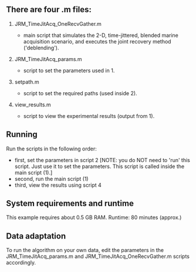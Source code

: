 ## There are four .m files:
  
1. JRM_TimeJitAcq_OneRecvGather.m 
   - main script that simulates the 2-D, time-jittered, blended marine acquisition scenario, and executes the joint recovery method ('deblending').

2. JRM_TimeJitAcq_params.m
   - script to set the parameters used in 1.

3. setpath.m
   - script to set the required paths (used inside 2).

4. view_results.m
   - script to view the experimental results (output from 1).


## Running
   
Run the scripts in the following order:

- first, set the parameters in script 2
  [NOTE: you do NOT need to 'run' this script. Just use it to set the parameters. This script is called inside the main script (1).]
- second, run the main script (1)
- third, view the results using script 4


## System requirements and runtime

This example requires about 0.5 GB RAM. Runtime: 80 minutes (approx.)


## Data adaptation

To run the algorithm on your own data, edit the parameters in the
JRM_TimeJitAcq_params.m and JRM_TimeJitAcq_OneRecvGather.m scripts
accordingly.

